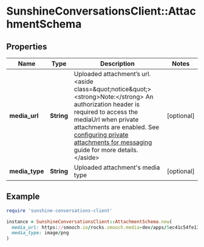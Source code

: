 # SunshineConversationsClient::AttachmentSchema

## Properties

| Name | Type | Description | Notes |
| ---- | ---- | ----------- | ----- |
| **media_url** | **String** | Uploaded attachment’s url.  &lt;aside class&#x3D;\&quot;notice\&quot;&gt;&lt;strong&gt;Note:&lt;/strong&gt; An authorization header is required to access the mediaUrl when private attachments are enabled. See [configuring private attachments for messaging](https://developer.zendesk.com/documentation/zendesk-web-widget-sdks/messaging_private_attachments/) guide for more details.&lt;/aside&gt;  | [optional] |
| **media_type** | **String** | Uploaded attachment&#39;s media type | [optional] |

## Example

```ruby
require 'sunshine-conversations-client'

instance = SunshineConversationsClient::AttachmentSchema.new(
  media_url: https://smooch.io/rocks.smooch.media-dev/apps/5ec41c54fe13cc5ac404bedc/conversations/c616a583e4c240a871818541/TmYMVQUBNsQRItX4fKf4aC-T/Screen%20Shot%202020-09-02%20at%204.04.41%20PM.png,
  media_type: image/png
)
```

